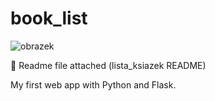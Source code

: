 # book_list

![obrazek](https://user-images.githubusercontent.com/72028760/133934386-bfe103e4-2ac7-4ece-86da-bb5868bf9adc.png)

📝 Readme file attached (lista_ksiazek README)

My first web app with Python and Flask. 
